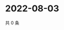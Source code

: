 # 2022-08-03

共 0 条

<!-- BEGIN WEIBO -->
<!-- 最后更新时间 Wed Aug 03 2022 19:14:30 GMT+0800 (China Standard Time) -->

<!-- END WEIBO -->
